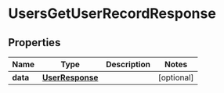 

# UsersGetUserRecordResponse


## Properties

| Name | Type | Description | Notes |
|------------ | ------------- | ------------- | -------------|
|**data** | [**UserResponse**](UserResponse.md) |  |  [optional] |



